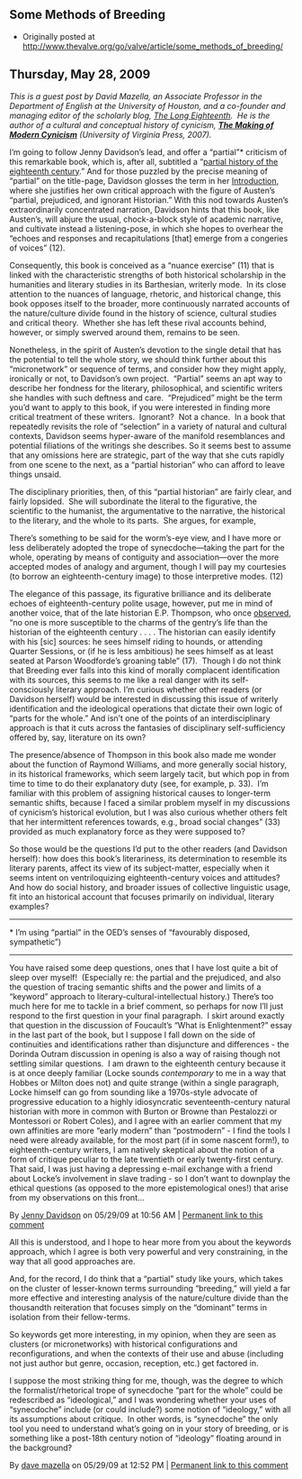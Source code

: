 ## Some Methods of Breeding

 * Originally posted at http://www.thevalve.org/go/valve/article/some_methods_of_breeding/

##  Thursday, May 28, 2009 

_This is a guest post by David Mazella, an Associate Professor in the Department of English at the University of Houston, and a co-founder and managing editor of the scholarly blog, [The Long Eighteenth](http://long18th.wordpress.com/).  He is the author of a cultural and conceptual history of cynicism, [**The Making of Modern Cynicism**](http://www.amazon.com/gp/product/product-description/0813926157/ref=dp_proddesc_0/180-0759078-4838518?ie=UTF8&amp;n=283155&amp;s=books) (University of Virginia Press, 2007)._ 

I’m going to follow Jenny Davidson’s lead, and offer a “partial”\* criticism of this remarkable book, which is, after all, subtitled a “[partial history of the eighteenth century](http://books.google.com/books?id=7P4lD6wDhkUC&amp;dq=%!j(MISSING)enny+davidson%!+(MISSING)breeding&amp;printsec=frontcover&amp;source=bl&amp;ots=ejqlCr4_Zn&amp;sig=uYvWsZv766WVKw84UKFVphBozDQ&amp;hl=en&amp;ei=q-4aSo6ZBor8swPX6KnBCA&amp;sa=X&amp;oi=book_result&amp;ct=result&amp;resnum=9#PPR1,M1).”  And for those puzzled by the precise meaning of “partial” on the title-page, Davidson glosses the term in her [Introduction](http://books.google.com/books?id=7P4lD6wDhkUC&amp;dq=%!j(MISSING)enny+davidson%!+(MISSING)breeding&amp;printsec=frontcover&amp;source=bl&amp;ots=ejqlCr4_Zn&amp;sig=uYvWsZv766WVKw84UKFVphBozDQ&amp;hl=en&amp;ei=q-4aSo6ZBor8swPX6KnBCA&amp;sa=X&amp;oi=book_result&amp;ct=result&amp;resnum=9#PPA13,M1), where she justifies her own critical approach with the figure of Austen’s “partial, prejudiced, and ignorant Historian.” With this nod towards Austen’s extraordinarily concentrated narration, Davidson hints that this book, like Austen’s, will abjure the usual, chock-a-block style of academic narrative, and cultivate instead a listening-pose, in which she hopes to overhear the “echoes and responses and recapitulations [that] emerge from a congeries of voices” (12). 

Consequently, this book is conceived as a “nuance exercise” (11) that is linked with the characteristic strengths of both historical scholarship in the humanities and literary studies in its Barthesian, writerly mode.  In its close attention to the nuances of language, rhetoric, and historical change, this book opposes itself to the broader, more continuously narrated accounts of the nature/culture divide found in the history of science, cultural studies and critical theory.  Whether she has left these rival accounts behind, however, or simply swerved around them, remains to be seen. 

Nonetheless, in the spirit of Austen’s devotion to the single detail that has the potential to tell the whole story, we should think further about this “micronetwork” or sequence of terms, and consider how they might apply, ironically or not, to Davidson’s own project.  “Partial” seems an apt way to describe her fondness for the literary, philosophical, and scientific writers she handles with such deftness and care.  “Prejudiced” might be the term you’d want to apply to this book, if you were interested in finding more critical treatment of these writers.  Ignorant?  Not a chance.  In a book that repeatedly revisits the role of “selection” in a variety of natural and cultural contexts, Davidson seems hyper-aware of the manifold resemblances and potential filiations of the writings she describes. So it seems best to assume that any omissions here are strategic, part of the way that she cuts rapidly from one scene to the next, as a “partial historian” who can afford to leave things unsaid.   

The disciplinary priorities, then, of this “partial historian” are fairly clear, and fairly lopsided.  She will subordinate the literal to the figurative, the scientific to the humanist, the argumentative to the narrative, the historical to the literary, and the whole to its parts.  She argues, for example, 

There’s something to be said for the worm’s-eye view, and I have more or less deliberately adopted the trope of synecdoche—taking the part for the whole, operating by means of contiguity and association—over the more accepted modes of analogy and argument, though I will pay my courtesies (to borrow an eighteenth-century image) to those interpretive modes. (12) 

The elegance of this passage, its figurative brilliance and its deliberate echoes of eighteenth-century polite usage, however, put me in mind of another voice, that of the late historian E.P. Thompson, who once [observed](http://www.amazon.com/Customs-Common-E-P-Thompson/dp/1565840038/ref=sr_1_1?ie=UTF8&amp;s=books&amp;qid=1243479241&amp;sr=1-1), “no one is more susceptible to the charms of the gentry’s life than the historian of the eighteenth century . . . . The historian can easily identify with his [sic] sources: he sees himself riding to hounds, or attending Quarter Sessions, or (if he is less ambitious) he sees himself as at least seated at Parson Woodforde’s groaning table” (17).  Though I do not think that Breeding ever falls into this kind of morally complacent identification with its sources, this seems to me like a real danger with its self-consciously literary approach. I’m curious whether other readers (or Davidson herself) would be interested in discussing this issue of writerly identification and the ideological operations that dictate their own logic of “parts for the whole.”  And isn’t one of the points of an interdisciplinary approach is that it cuts across the fantasies of disciplinary self-sufficiency offered by, say, literature on its own? 

The presence/absence of Thompson in this book also made me wonder about the function of Raymond Williams, and more generally social history, in its historical frameworks, which seem largely tacit, but which pop in from time to time to do their explanatory duty (see, for example, p. 33).  I’m familiar with this problem of assigning historical causes to longer-term semantic shifts, because I faced a similar problem myself in my discussions of cynicism’s historical evolution, but I was also curious whether others felt that her intermittent references towards, e.g., broad social changes” (33) provided as much explanatory force as they were supposed to? 

So those would be the questions I’d put to the other readers (and Davidson herself): how does this book’s literariness, its determination to resemble its literary parents, affect its view of its subject-matter, especially when it seems intent on ventriloquizing eighteenth-century voices and attitudes?  And how do social history, and broader issues of collective linguistic usage, fit into an historical account that focuses primarily on individual, literary examples? 

* * *

\* I’m using “partial” in the OED’s senses of “favourably disposed, sympathetic”) 

---

You have raised some deep questions, ones that I have lost quite a bit of sleep over myself!  (Especially re: the partial and the prejudiced, and also the question of tracing semantic shifts and the power and limits of a “keyword” approach to literary-cultural-intellectual history.)  There’s too much here for me to tackle in a brief comment, so perhaps for now I’ll just respond to the first question in your final paragraph.  I skirt around exactly that question in the discussion of Foucault’s “What is Enlightenment?” essay in the last part of the book, but I suppose I fall down on the side of continuities and identifications rather than disjuncture and differences - the Dorinda Outram discussion in opening is also a way of raising though not settling similar questions.  I am drawn to the eighteenth century because it is at once deeply familiar (Locke sounds _contemporary_ to me in a way that Hobbes or Milton does not) and quite strange (within a single paragraph, Locke himself can go from sounding like a 1970s-style advocate of progressive education to a highly idiosyncratic seventeenth-century natural historian with more in common with Burton or Browne than Pestalozzi or Montessori or Robert Coles), and I agree with an earlier comment that my own affinities are more “early modern” than “postmodern” - I find the tools I need were already available, for the most part (if in some nascent form!), to eighteenth-century writers, I am natively skeptical about the notion of a form of critique peculiar to the late twentieth or early twenty-first century.  That said, I was just having a depressing e-mail exchange with a friend about Locke’s involvement in slave trading - so I don’t want to downplay the ethical questions (as opposed to the more epistemological ones!) that arise from my observations on this front…

By [Jenny Davidson](http://jennydavidson.blogspot.com) on 05/29/09 at 10:56 AM | [Permanent link to this comment](http://www.thevalve.org/go/valve/article/some_methods_of_breeding/#25089)
[]()

All this is understood, and I hope to hear more from you about the keywords approach, which I agree is both very powerful and very constraining, in the way that all good approaches are.

And, for the record, I do think that a “partial” study like yours, which takes on the cluster of lesser-known terms surrounding “breeding,” will yield a far more effective and interesting analysis of the nature/culture divide than the thousandth reiteration that focuses simply on the “dominant” terms in isolation from their fellow-terms.  

So keywords get more interesting, in my opinion, when they are seen as clusters (or micronetworks) with historical configurations and reconfigurations, and when the contexts of their use and abuse (including not just author but genre, occasion, reception, etc.) get factored in.

I suppose the most striking thing for me, though, was the degree to which the formalist/rhetorical trope of synecdoche “part for the whole” could be redescribed as “ideological,” and I was wondering whether your uses of “synecdoche” include (or could include?) some notion of “ideology,” with all its assumptions about critique.  In other words, is “synecdoche” the only tool you need to understand what’s going on in your story of breeding, or is something like a post-18th century notion of “ideology” floating around in the background?

By [dave mazella](http://long18th.wordpress.com/) on 05/29/09 at 12:52 PM | [Permanent link to this comment](http://www.thevalve.org/go/valve/article/some_methods_of_breeding/#25091)

